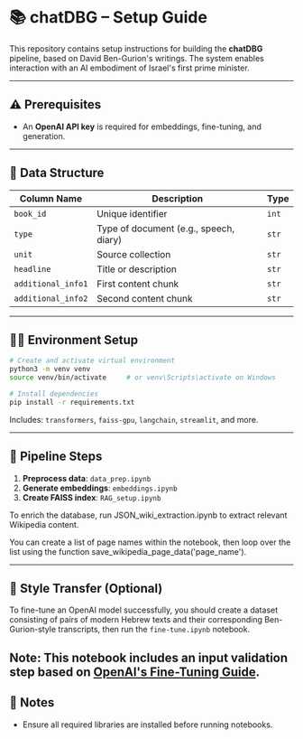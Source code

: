 # 📚 chatDBG – Setup Guide

This repository contains setup instructions for building the **chatDBG** pipeline, based on David Ben-Gurion's writings. The system enables interaction with an AI embodiment of Israel's first prime minister.

---

## ⚠️ Prerequisites

* An **OpenAI API key** is required for embeddings, fine-tuning, and generation.

---

## 📁 Data Structure

| Column Name        | Description                            | Type  |
| ------------------ | -------------------------------------- | ----- |
| `book_id`          | Unique identifier                      | `int` |
| `type`             | Type of document (e.g., speech, diary) | `str` |
| `unit`             | Source collection                      | `str` |
| `headline`         | Title or description                   | `str` |
| `additional_info1` | First content chunk                    | `str` |
| `additional_info2` | Second content chunk                   | `str` |

---

## 🧑‍💻 Environment Setup

```bash
# Create and activate virtual environment
python3 -m venv venv
source venv/bin/activate     # or venv\Scripts\activate on Windows

# Install dependencies
pip install -r requirements.txt
```

Includes: `transformers`, `faiss-gpu`, `langchain`, `streamlit`, and more.

---

## 🔧 Pipeline Steps

1. **Preprocess data**: `data_prep.ipynb`
2. **Generate embeddings**: `embeddings.ipynb`
3. **Create FAISS index**: `RAG_setup.ipynb`

To enrich the database, run JSON_wiki_extraction.ipynb to extract relevant Wikipedia content. 

You can create a list of page names within the notebook, then loop over the list using the function save_wikipedia_page_data('page_name').


---

## 🧪 Style Transfer (Optional)

To fine-tune an OpenAI model successfully, you should create a dataset consisting of pairs of modern Hebrew texts and their corresponding Ben-Gurion-style transcripts, then run the `fine-tune.ipynb` notebook.

Note: This notebook includes an input validation step based on [OpenAI's Fine-Tuning Guide](https://platform.openai.com/docs/guides/fine-tuning).
---

## 📝 Notes

* Ensure all required libraries are installed before running notebooks.
